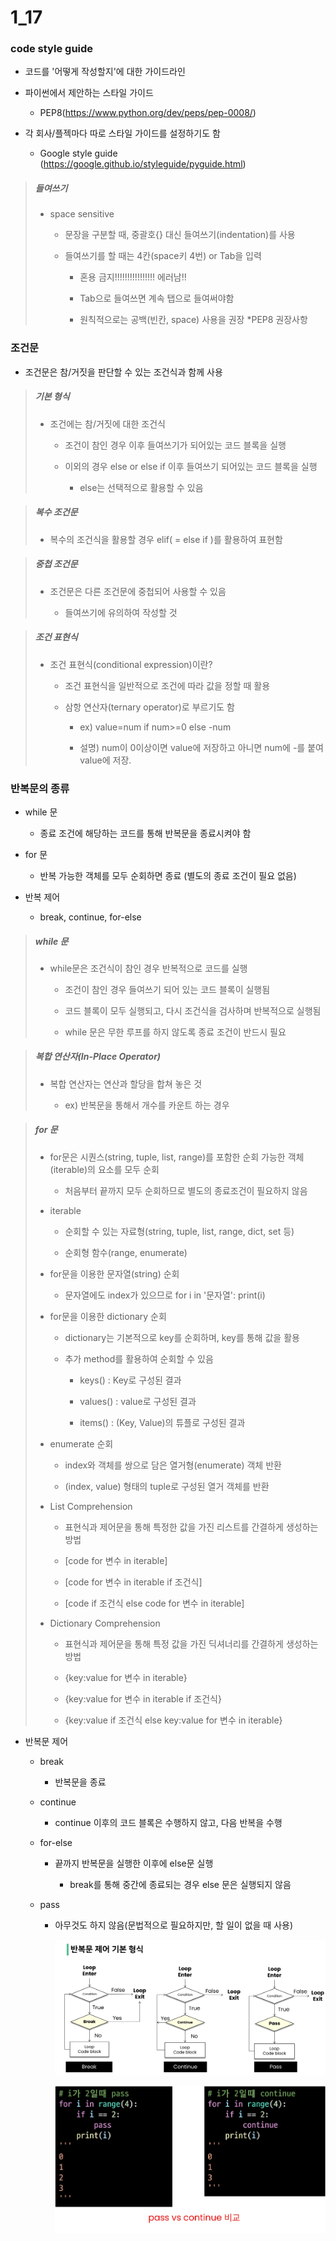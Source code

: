 # 1_17



### code style guide

- 코드를 '어떻게 작성할지'에 대한 가이드라인

- 파이썬에서 제안하는 스타일 가이드
  
  - PEP8(https://www.python.org/dev/peps/pep-0008/)

- 각 회사/플젝마다 따로 스타일 가이드를 설정하기도 함
  
  - Google style guide (https://google.github.io/styleguide/pyguide.html)

> ##### 들여쓰기
> 
> - space sensitive
>   
>   - 문장을 구분할 때, 중괄호{} 대신 들여쓰기(indentation)를 사용
>   
>   - 들여쓰기를 할 때는 4칸(space키 4번) or Tab을 입력
>     
>     - 혼용 금지!!!!!!!!!!!!!!!! 에러남!!
>     
>     - Tab으로 들여쓰면 계속 탭으로 들여써야함
>     
>     - 원칙적으로는 공백(빈칸, space) 사용을 권장 *PEP8 권장사항

### 조건문

- 조건문은 참/거짓을 판단할 수 있는 조건식과 함께 사용

> ##### 기본 형식
> 
> - 조건에는 참/거짓에 대한 조건식
>   
>   - 조건이 참인 경우 이후 들여쓰기가 되어있는 코드 블록을 실행
>   
>   - 이외의 경우 else or else if 이후 들여쓰기 되어있는 코드 블록을 실행
>     
>     - else는 선택적으로 활용할 수 있음

> ##### 복수 조건문
> 
> - 복수의 조건식을 활용할 경우 elif( = else if )를 활용하여 표현함

> ##### 중첩 조건문
> 
> - 조건문은 다른 조건문에 중첩되어 사용할 수 있음
>   
>   - 들여쓰기에 유의하여 작성할 것

> ##### 조건 표현식
> 
> - 조건 표현식(conditional expression)이란?
>   
>   - 조건 표현식을 일반적으로 조건에 따라 값을 정할 때 활용
>   
>   - 삼항 연산자(ternary operator)로 부르기도 함
>     
>     - ex) value=num if num>=0 else -num
>     
>     - 설명) num이 0이상이면 value에 저장하고 아니면 num에 -를 붙여 value에 저장.

### 반복문의 종류

- while 문
  
  - 종료 조건에 해당하는 코드를 통해 반복문을 종료시켜야 함

- for 문
  
  - 반복 가능한 객체를 모두 순회하면 종료 (별도의 종료 조건이 필요 없음)

- 반복 제어
  
  - break, continue, for-else

> ##### while 문
> 
> - while문은 조건식이 참인 경우 반복적으로 코드를 실행
>   
>   - 조건이 참인 경우 들여쓰기 되어 있는 코드 블록이 실행됨
>   
>   - 코드 블록이 모두 실행되고, 다시 조건식을 검사하며 반복적으로 실행됨
>   
>   - while 문은 무한 루프를 하지 않도록 종료 조건이 반드시 필요

> ##### 복합 연산자(In-Place Operator)
> 
> - 복합 연산자는 연산과 할당을 합쳐 놓은 것
>   
>   - ex) 반복문을 통해서 개수를 카운트 하는 경우

> ##### for 문
> 
> - for문은 시퀀스(string, tuple, list, range)를 포함한 순회 가능한 객체(iterable)의 요소를 모두 순회
>   
>   - 처음부터 끝까지 모두 순회하므로 별도의 종료조건이 필요하지 않음
> 
> - iterable
>   
>   - 순회할 수 있는 자료형(string, tuple, list, range, dict, set 등)
>   
>   - 순회형 함수(range, enumerate)
> 
> - for문을 이용한 문자열(string) 순회
>   
>   - 문자열에도 index가 있으므로 for i in '문자열': print(i)
> 
> - for문을 이용한 dictionary 순회
>   
>   - dictionary는 기본적으로 key를 순회하며, key를 통해 값을 활용
>   
>   - 추가 method를 활용하여 순회할 수 있음
>     
>     - keys() : Key로 구성된 결과
>     
>     - values() : value로 구성된 결과
>     
>     - items() : (Key, Value)의 튜플로 구성된 결과
> 
> - enumerate 순회
>   
>   - index와 객체를 쌍으로 담은 열거형(enumerate) 객체 반환
>   
>   - (index, value) 형태의 tuple로 구성된 열거 객체를 반환
> 
> - List Comprehension
>   
>   - 표현식과 제어문을 통해 특정한 값을 가진 리스트를 간결하게 생성하는 방법
>   
>   - [code for 변수 in iterable]
>   
>   - [code for 변수 in iterable if 조건식]
>   
>   - [code if 조건식 else code for 변수 in iterable]
> 
> - Dictionary Comprehension
>   
>   - 표현식과 제어문을 통해 특정 값을 가진 딕셔너리를 간결하게 생성하는 방법
>   
>   - {key:value for 변수 in iterable}
>   
>   - {key:value for 변수 in iterable if 조건식}
>   
>   - {key:value if 조건식 else key:value for 변수 in iterable}

- 반복문 제어
  
  - break
    
    - 반복문을 종료
  
  - continue
    
    - continue 이후의 코드 블록은 수행하지 않고, 다음 반복을 수행
  
  - for-else
    
    - 끝까지 반복문을 실행한 이후에 else문 실행
      
      - break를 통해 중간에 종료되는 경우 else 문은 실행되지 않음
  
  - pass
    
    - 아무것도 하지 않음(문법적으로 필요하지만, 할 일이 없을 때 사용)
      
      ![화면 캡처 2023-01-17 094113.png](${hello}_assets/2f141ecbbd82f7e64b186b0d5130e47dc0e4cdc3.png)
      
      ![화면 캡처 2023-01-17 094712.png](${hello}_assets/2f7ab4a810a46da6dee553685b69586b68a16fbf.png)


